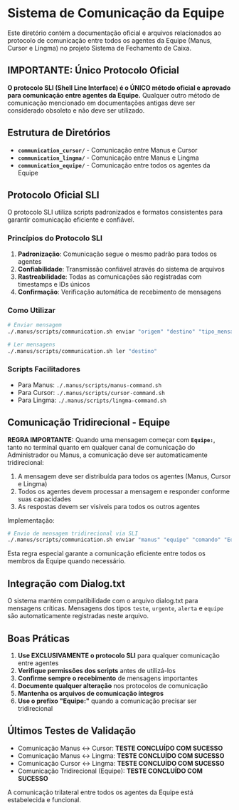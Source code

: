 # Sistema de Comunicação da Equipe

Este diretório contém a documentação oficial e arquivos relacionados ao protocolo de comunicação entre todos os agentes da Equipe (Manus, Cursor e Lingma) no projeto Sistema de Fechamento de Caixa.

## IMPORTANTE: Único Protocolo Oficial

**O protocolo SLI (Shell Line Interface) é o ÚNICO método oficial e aprovado para comunicação entre agentes da Equipe.**
Qualquer outro método de comunicação mencionado em documentações antigas deve ser considerado obsoleto e não deve ser utilizado.

## Estrutura de Diretórios

- **`communication_cursor/`** - Comunicação entre Manus e Cursor
- **`communication_lingma/`** - Comunicação entre Manus e Lingma
- **`communication_equipe/`** - Comunicação entre todos os agentes da Equipe

## Protocolo Oficial SLI

O protocolo SLI utiliza scripts padronizados e formatos consistentes para garantir comunicação eficiente e confiável.

### Princípios do Protocolo SLI

1. **Padronização**: Comunicação segue o mesmo padrão para todos os agentes
2. **Confiabilidade**: Transmissão confiável através do sistema de arquivos
3. **Rastreabilidade**: Todas as comunicações são registradas com timestamps e IDs únicos
4. **Confirmação**: Verificação automática de recebimento de mensagens

### Como Utilizar

```bash
# Enviar mensagem
./.manus/scripts/communication.sh enviar "origem" "destino" "tipo_mensagem" "conteúdo" "requer_resposta"

# Ler mensagens
./.manus/scripts/communication.sh ler "destino"
```

### Scripts Facilitadores

- Para Manus: `./.manus/scripts/manus-command.sh`
- Para Cursor: `./.manus/scripts/cursor-command.sh`
- Para Lingma: `./.manus/scripts/lingma-command.sh`

## Comunicação Tridirecional - Equipe

**REGRA IMPORTANTE:** Quando uma mensagem começar com **`Equipe:`**, tanto no terminal quanto em qualquer canal de comunicação do Administrador ou Manus, a comunicação deve ser automaticamente tridirecional:

1. A mensagem deve ser distribuída para todos os agentes (Manus, Cursor e Lingma)
2. Todos os agentes devem processar a mensagem e responder conforme suas capacidades
3. As respostas devem ser visíveis para todos os outros agentes

Implementação:

```bash
# Envio de mensagem tridirecional via SLI
./.manus/scripts/communication.sh enviar "manus" "equipe" "comando" "Equipe: implementar validação de entrada em todos os controladores" "true"
```

Esta regra especial garante a comunicação eficiente entre todos os membros da Equipe quando necessário.

## Integração com Dialog.txt

O sistema mantém compatibilidade com o arquivo dialog.txt para mensagens críticas. Mensagens dos tipos `teste`, `urgente`, `alerta` e `equipe` são automaticamente registradas neste arquivo.

## Boas Práticas

1. **Use EXCLUSIVAMENTE o protocolo SLI** para qualquer comunicação entre agentes
2. **Verifique permissões dos scripts** antes de utilizá-los
3. **Confirme sempre o recebimento** de mensagens importantes
4. **Documente qualquer alteração** nos protocolos de comunicação
5. **Mantenha os arquivos de comunicação íntegros**
6. **Use o prefixo "Equipe:"** quando a comunicação precisar ser tridirecional

## Últimos Testes de Validação

- Comunicação Manus ↔ Cursor: **TESTE CONCLUÍDO COM SUCESSO**
- Comunicação Manus ↔ Lingma: **TESTE CONCLUÍDO COM SUCESSO**
- Comunicação Cursor ↔ Lingma: **TESTE CONCLUÍDO COM SUCESSO**
- Comunicação Tridirecional (Equipe): **TESTE CONCLUÍDO COM SUCESSO**

A comunicação trilateral entre todos os agentes da Equipe está estabelecida e funcional.
